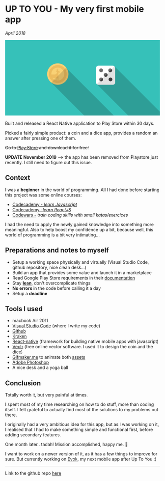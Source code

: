 # __UP TO YOU__ - My very first mobile app

*April 2018*

![uptoYouHeader](../projects/assets/up2U-header.png )

Built and released a React Native application to Play Store within 30 days.

Picked a fairly simple product: a coin and a dice app, provides a random an answer after pressing one of them.

~~Go to [Play Store](https://play.google.com/store/apps/details?id=eth.uniworld.UpToYou) and download it for free!~~

**UPDATE November 2019** ==> the app has been removed from Playstore just recently. I still need to figure out this issue.

## Context

I was a **beginner** in the world of programming. All I had done before starting this project was some online courses:

- [Codecademy - _learn Javascript_](https://www.codecademy.com/learn/learn-javascript)
- [Codecademy -_learn ReactJS_](https://www.codecademy.com/learn/react-101)  
- [Codewars -](https://www.codewars.com/) _train coding skills with small katas/exercices_

I had the need to apply the newly gained knowledge into something more meaningful. Also to help boost my confidence up a bit, because well, this world of programming is a bit very intimating...

## Preparations and notes to myself

- Setup a working space physically and virtually (Visual Studio Code, github repository, nice clean desk...)
- Build an app that provides some value and launch it in a marketplace
- Read Google Play Store requirements in their [documentation](https://developer.android.com/distribute/best-practices/launch/launch-checklist)
- Stay [__lean__](http://theleanstartup.com/principles), don't overcomplicate things
- __No errors__ in the code before calling it a day
- Setup a __deadline__

## Tools I used

- macbook Air 2011
- [Visual Studio Code](https://code.visualstudio.com/) (where I write my code)
- [Github](https://github.com/)
- [Kraken](https://www.gitkraken.com/)
- [React-native](https://facebook.github.io/react-native/) (framework for building native mobile apps with javascript)
- [Vectr](https://vectr.com/) (free online vector software. I used it to design the coin and the dice)
- [Gifmaker.me](https://gifmaker.me/) to animate both [assets](docs/art/ilustrations-2018?id=a-coin-amp-dice-for-up-to-you-mobile-app)
- [Adobe Photoshop](https://www.adobe.com/products/photoshop.html)
- A nice desk and a yoga ball

## Conclusion

Totally worth it, but very painful at times.

I spent most of my time researching on how to do stuff, more than coding itself.
I felt grateful to actually find most of the solutions to my problems out there.

I originally had a very ambitious idea for this app, but as I was working on it, I realised that I had to make something simple and functional first, before adding secondary features.

One month later.. tadah! Mission accomplished, happy me. 🎉

I want to work on a newer version of it, as it has a few things to improve for sure.
But currently working on [Evok](https://github.com/lydialawli/Evok), my next mobile app after Up To You :)

---

Link to the github repo [here](https://github.com/lydialawli/up-to-you)